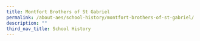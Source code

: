 ```yaml
---
title: Montfort Brothers of St Gabriel
permalink: /about-aes/school-history/montfort-brothers-of-st-gabriel/
description: ""
third_nav_title: School History
---
```

